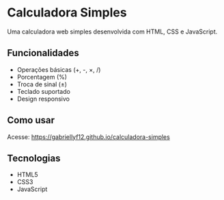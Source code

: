 # Calculadora Simples 

Uma calculadora web simples desenvolvida com HTML, CSS e JavaScript.

##  Funcionalidades

- Operações básicas (+, -, ×, /)
- Porcentagem (%)
- Troca de sinal (±)
- Teclado suportado
- Design responsivo

##  Como usar

Acesse: https://gabriellyf12.github.io/calculadora-simples

##  Tecnologias

- HTML5
- CSS3
- JavaScript
